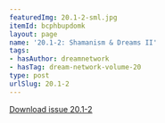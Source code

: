 ```yaml
---
featuredImg: 20.1-2-sml.jpg
itemId: bcphbupdomk
layout: page
name: '20.1-2: Shamanism & Dreams II'
tags:
- hasAuthor: dreamnetwork
- hasTag: dream-network-volume-20
type: post
urlSlug: 20.1-2
---
```

<a href="../files/pdfs/Volume_20/20.1-20.2_shaman_II.pdf" download="">Download issue 20.1-2</a>